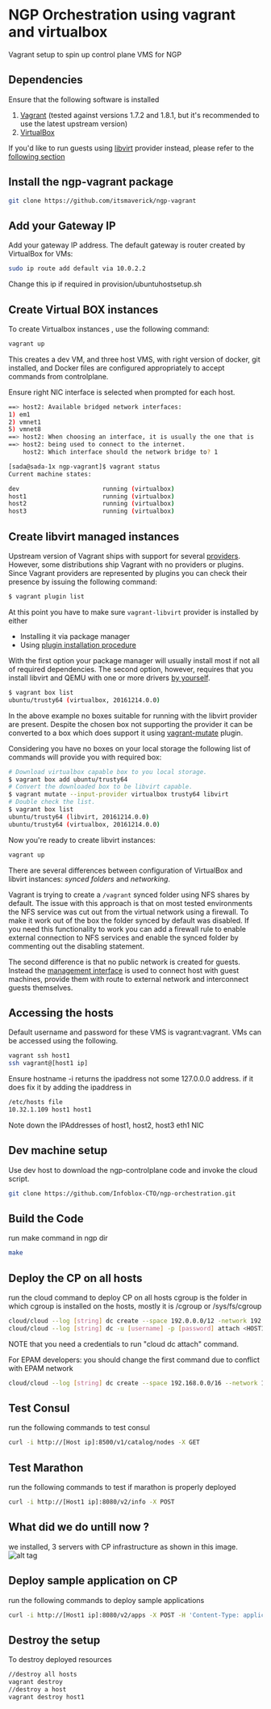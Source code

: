 NGP Orchestration using vagrant and virtualbox
=================
Vagrant setup to spin up control plane VMS for NGP

Dependencies
----------------
Ensure that the following software is installed

1. [Vagrant](https://www.vagrantup.com/downloads.html) (tested against versions 1.7.2 and 1.8.1, but it's recommended to use the latest upstream version)
2. [VirtualBox](https://www.virtualbox.org/wiki/Downloads)

If you'd like to run guests using [libvirt](https://github.com/vagrant-libvirt/vagrant-libvirt) provider instead, please refer to the [following section](#create-libvirt-managed-instances)


Install the ngp-vagrant package
----------------

```sh
git clone https://github.com/itsmaverick/ngp-vagrant
```

Add your Gateway IP
------------------------
Add your gateway IP address. The default gateway is router created by VirtualBox for VMs:
```sh
sudo ip route add default via 10.0.2.2
```
Change this ip if required in provision/ubuntuhostsetup.sh


Create Virtual BOX instances
------------------------
To create Virtualbox instances , use the following command:
```sh
vagrant up
```
This creates a dev VM, and three host VMS, with right version of docker, git installed, and Docker files are configured appropriately to accept commands from controlplane.

Ensure right NIC interface is selected when prompted for each host.

```sh
==> host2: Available bridged network interfaces:
1) em1
2) vmnet1
5) vmnet8
==> host2: When choosing an interface, it is usually the one that is
==> host2: being used to connect to the internet.
    host2: Which interface should the network bridge to? 1
```


```sh
[sada@sada-1x ngp-vagrant]$ vagrant status
Current machine states:

dev                       running (virtualbox)
host1                     running (virtualbox)
host2                     running (virtualbox)
host3                     running (virtualbox)

```

Create libvirt managed instances
---
Upstream version of Vagrant ships with support for several [providers](https://www.vagrantup.com/docs/providers/). However, some distributions ship Vagrant with no providers or plugins. Since Vagrant providers are represented by plugins you can check their presence by issuing the following command:

```sh
$ vagrant plugin list
```

At this point you have to make sure `vagrant-libvirt` provider is installed by either

* Installing it via package manager
* Using [plugin installation procedure](https://www.vagrantup.com/docs/plugins/usage.html#installation)

With the first option your package manager will usually install most if not all of required dependencies. The second option, however, requires that you install libvirt and QEMU with one or more drivers [by yourself](https://github.com/vagrant-libvirt/vagrant-libvirt#installation).

```sh
$ vagrant box list
ubuntu/trusty64 (virtualbox, 20161214.0.0)
```

In the above example no boxes suitable for running with the libvirt provider are present. Despite the chosen box not supporting the provider it can be converted to a box which does support it using [vagrant-mutate](https://github.com/sciurus/vagrant-mutate#vagrant-mutate) plugin.

Considering you have no boxes on your local storage the following list of commands will provide you with required box:

```sh
# Download virtualbox capable box to you local storage.
$ vagrant box add ubuntu/trusty64
# Convert the downloaded box to be libvirt capable.
$ vagrant mutate --input-provider virtualbox trusty64 libvirt
# Double check the list.
$ vagrant box list
ubuntu/trusty64 (libvirt, 20161214.0.0)
ubuntu/trusty64 (virtualbox, 20161214.0.0)
```

Now you're ready to create libvirt instances:

```sh
vagrant up
```

There are several differences between configuration of VirtualBox and libvirt instances: *synced folders* and *networking*.

Vagrant is trying to create a `/vagrant` synced folder using NFS shares by default. The issue with this approach is that on most tested environments the NFS service was cut out from the virtual network using a firewall. To make it work out of the box the folder synced by default was disabled. If you need this functionality to work you can add a firewall rule to enable external connection to NFS services and enable the synced folder by commenting out the disabling statement.

The second difference is that no public network is created for guests. Instead the [management interface](https://github.com/vagrant-libvirt/vagrant-libvirt#management-network) is used to connect host with guest machines, provide them with route to external network and interconnect guests themselves.

Accessing the hosts
------------------------
Default username and password for these VMS is vagrant:vagrant. VMs can be accessed using the following.

```sh
vagrant ssh host1
ssh vagrant@[host1 ip]
```
Ensure hostname -i returns the ipaddress not some 127.0.0.0 address. if it does fix it by adding the ipaddress in

```sh
/etc/hosts file
10.32.1.109 host1 host1
```

Note down the IPAddresses of host1, host2, host3 eth1 NIC


Dev machine setup
------------------------
Use dev host to download the ngp-controlplane code and invoke the cloud script.

```sh
git clone https://github.com/Infoblox-CTO/ngp-orchestration.git
```

Build the Code
------------------------
run make command in ngp dir

```sh
make
```

Deploy the CP on all hosts
------------------------
run the cloud command to deploy CP on all hosts
cgroup is the folder in which cgroup is installed on the hosts, mostly it is /cgroup or /sys/fs/cgroup
```sh
cloud/cloud --log [string] dc create --space 192.0.0.0/12 -network 192.2.0.0/16 
cloud/cloud --log [string] dc -u [username] -p [password] attach <HOST1 IP> <HOST2 IP> <HOST3 IP>
```
NOTE that you need a credentials to run "cloud dc attach" command.

For EPAM developers: you should change the first command due to conflict with EPAM network
```sh
cloud/cloud --log [string] dc create --space 192.168.0.0/16 --network 192.168.0.0/12 
```

Test Consul
------------------------
run the following commands to test consul

```sh
curl -i http://[Host ip]:8500/v1/catalog/nodes -X GET
```

Test Marathon
------------------------
run the following commands to test if marathon is properly deployed

```sh
curl -i http://[Host1 ip]:8080/v2/info -X POST
```

What did we do untill now ?
------------------------
we installed, 3 servers with CP infrastructure as shown in this image.
![alt tag](https://cloud.githubusercontent.com/assets/16764317/13334929/61891204-dbc3-11e5-811d-497a4d558bbb.png)


Deploy sample application on CP
------------------------
run the following commands to deploy sample applications

```sh
curl -i http://[Host1 ip]:8080/v2/apps -X POST -H 'Content-Type: application/json' -d@/vagrant/ubuntu.json
```

Destroy the setup
------------------------
To destroy deployed resources
```sh
//destroy all hosts
vagrant destroy
//destroy a host
vagrant destroy host1
```
